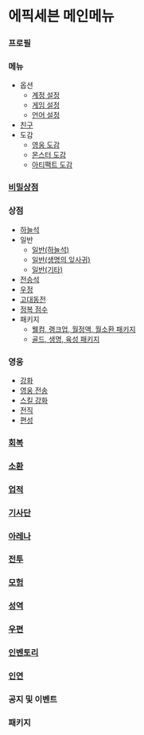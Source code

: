 
# 에픽세븐 메인메뉴
### 프로필
### 메뉴
 * 옵션
   * [계정 설정](https://github.com/sem1308/group1/blob/master/181102flowchart/img_leehw/메뉴-옵션-계정%20설정.png)
   * [게임 설정](https://github.com/sem1308/group1/blob/master/181102flowchart/img_leehw/메뉴-옵션-게임설정.png)
   * [언어 설정](https://github.com/sem1308/group1/blob/master/181102flowchart/img_leehw/메뉴-옵션-언어.png)
 * [친구](https://github.com/sem1308/group1/blob/master/181102flowchart/img_leehw/메뉴-친구.png)
 * 도감
   * [영웅 도감](https://github.com/sem1308/group1/blob/master/181102flowchart/img_leehw/메뉴-도감-영웅도감.png)
   * [몬스터 도감](https://github.com/sem1308/group1/blob/master/181102flowchart/img_leehw/메뉴-도감-몬스터도감.png)
   * [아티팩트 도감](https://github.com/sem1308/group1/blob/master/181102flowchart/img_leehw/메뉴-도감-아티팩트%20도감.png)
### [비밀상점](https://github.com/sem1308/group1/blob/master/181102flowchart/img_leehw/비밀상점.png)
### 상점
 * [하늘석](https://github.com/sem1308/group1/blob/master/181102flowchart/img_leehw/일반상점-하늘석.png)
 * 일반
   * [일반(하늘석)](https://github.com/sem1308/group1/blob/master/181102flowchart/img_leehw/일반상점-일반1.png)
   * [일반(생명의 잎사귀)](https://github.com/sem1308/group1/blob/master/181102flowchart/img_leehw/일반상점-일반2.png) 
   * [일반(기타)](https://github.com/sem1308/group1/blob/master/181102flowchart/img_leehw/일반상점-일반3.png)  
 * [전승석](https://github.com/sem1308/group1/blob/master/181102flowchart/img_leehw/일반상점-전승석.png)
 * [우정](https://github.com/sem1308/group1/blob/master/181102flowchart/img_leehw/일반상점-우정.png)
 * [고대동전](https://github.com/sem1308/group1/blob/master/181102flowchart/img_leehw/일반상점-%20고대동전.png)
 * [정복 점수](https://github.com/sem1308/group1/blob/master/181102flowchart/img_leehw/일반상점-정복%20점수.png)
 * 패키지
   * [웰컴, 랭크업, 월정액, 월소환 패키지](https://github.com/sem1308/group1/blob/master/181102flowchart/img_leehw/일반상점-패키지1.png)
   * [골드, 생명, 육성 패키지](https://github.com/sem1308/group1/blob/master/181102flowchart/img_leehw/일반상점-패키지2.png)
     
   
### 영웅
 * [강화](https://github.com/sem1308/group1/blob/master/181102flowchart/img_kimjw/%EC%98%81%EC%9B%85%EA%B0%95%ED%99%94%20%EC%88%9C%EC%84%9C%EB%8F%84.png)
 * [영웅 전송](https://github.com/sem1308/group1/blob/master/181102flowchart/img_han/%EC%98%81%EC%9B%85%20%EC%A0%84%EC%86%A1%20%EC%88%9C%EC%84%9C%EB%8F%84.png)
 * [스킬 강화](https://github.com/sem1308/group1/blob/master/181102flowchart/img_han/%EC%8A%A4%ED%82%AC%20%EA%B0%95%ED%99%94%20%EC%88%9C%EC%84%9C%EB%8F%84.png)
 * [전직](https://github.com/sem1308/group1/blob/master/181102flowchart/img_han/%EC%A0%84%EC%A7%81%20%EC%88%9C%EC%84%9C%EB%8F%84%20.png)
 * [편성](https://github.com/sem1308/group1/blob/master/181102flowchart/img_han/%ED%8E%B8%EC%84%B1%20%EC%88%9C%EC%84%9C%EB%8F%84.png)
### [회복](https://github.com/sem1308/group1/blob/master/181102flowchart/img_han/%ED%9A%8C%EB%B3%B5%20%EC%88%9C%EC%84%9C%EB%8F%84.png)
### [소환](https://github.com/sem1308/group1/blob/master/181102flowchart/img_leesm/%EC%88%9C%EC%84%9C%EB%8F%84/%EC%86%8C%ED%99%98-%EC%84%B1%EC%95%85%2C%EC%9A%B0%EC%A0%95.png)
### [업적](https://github.com/sem1308/group1/blob/master/181102flowchart/img_noh/%EC%97%85%EC%A0%81.png)
### [기사단](https://github.com/sem1308/group1/blob/master/181102flowchart/img_noh/%EA%B8%B0%EC%82%AC%EB%8B%A8.png)
### [아레나](https://github.com/sem1308/group1/blob/master/181102flowchart/img_han/%EC%95%84%EB%A0%88%EB%82%98%20%EC%88%9C%EC%84%9C%EB%8F%84.png)
### [전투](https://github.com/sem1308/group1/blob/master/181102flowchart/img_leesm/%EC%88%9C%EC%84%9C%EB%8F%84/%EC%A0%84%ED%88%AC.png)
### [모험](https://github.com/sem1308/group1/blob/master/181102flowchart/img_leesm/%EC%88%9C%EC%84%9C%EB%8F%84/%EB%AA%A8%ED%97%98.png)
### [성역](https://github.com/sem1308/group1/blob/master/181102flowchart/img_han/%EC%84%B1%EC%97%AD%20%EC%88%9C%EC%84%9C%EB%8F%84.png)
### [우편](https://github.com/sem1308/group1/blob/master/181102flowchart/img_kimjw/%EC%9A%B0%ED%8E%B8%20%EC%88%9C%EC%84%9C%EB%8F%84.png)
### [인벤토리](https://github.com/sem1308/group1/blob/master/181102flowchart/img_kimjw/%EC%9D%B8%EB%B2%A4%ED%86%A0%EB%A6%AC%20%EC%88%9C%EC%84%9C%EB%8F%84.png)
### [인연](https://github.com/sem1308/group1/blob/master/181102flowchart/img_kimjw/%EC%9D%B8%EC%97%B0%20%EC%88%9C%EC%84%9C%EB%8F%84.png)
### 공지 및 이벤트
### 패키지
